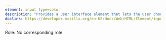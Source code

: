 ```yaml
---
element: input type=color
description: "Provides a user interface element that lets the user choose a color, using a picker or entering an hexadecimal-formatted value"
doclink: https://developer.mozilla.org/en-US/docs/Web/HTML/Element/input/color
---
```


<p>Role: No corresponding role </p>
